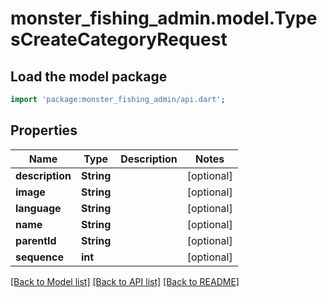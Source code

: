 # monster_fishing_admin.model.TypesCreateCategoryRequest

## Load the model package
```dart
import 'package:monster_fishing_admin/api.dart';
```

## Properties
Name | Type | Description | Notes
------------ | ------------- | ------------- | -------------
**description** | **String** |  | [optional] 
**image** | **String** |  | [optional] 
**language** | **String** |  | [optional] 
**name** | **String** |  | [optional] 
**parentId** | **String** |  | [optional] 
**sequence** | **int** |  | [optional] 

[[Back to Model list]](../README.md#documentation-for-models) [[Back to API list]](../README.md#documentation-for-api-endpoints) [[Back to README]](../README.md)


